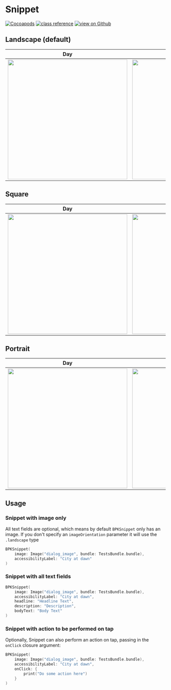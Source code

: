 # Snippet

[![Cocoapods](https://img.shields.io/cocoapods/v/Backpack-SwiftUI.svg?style=flat)](hhttps://cocoapods.org/pods/Backpack-SwiftUI)
[![class reference](https://img.shields.io/badge/Class%20reference-iOS-blue)](https://backpack.github.io/ios/versions/latest/swiftui/Structs/BPKSectionHeader.html)
[![view on Github](https://img.shields.io/badge/Source%20code-GitHub-lightgrey)](https://github.com/Skyscanner/backpack-ios/tree/main/Backpack-SwiftUI/SectionHeader)

## Landscape (default)

| Day | Night |
| --- | --- |
| <img src="https://raw.githubusercontent.com/Skyscanner/backpack-ios/main/screenshots/iPhone-swiftui_snippet___default_lm.png" alt="" width="375" /> |<img src="https://raw.githubusercontent.com/Skyscanner/backpack-ios/main/screenshots/iPhone-swiftui_snippet___default_dm.png" alt="" width="375" /> |

## Square

| Day | Night |
| --- | --- |
| <img src="https://raw.githubusercontent.com/Skyscanner/backpack-ios/main/screenshots/iPhone-swiftui_snippet___on-dark_lm.png" alt="" width="375" /> |<img src="https://raw.githubusercontent.com/Skyscanner/backpack-ios/main/screenshots/iPhone-swiftui_snippet___on-dark_dm.png" alt="" width="375" /> |

## Portrait

| Day | Night |
| --- | --- |
| <img src="https://raw.githubusercontent.com/Skyscanner/backpack-ios/main/screenshots/iPhone-swiftui_snippet___on-dark_lm.png" alt="" width="375" /> |<img src="https://raw.githubusercontent.com/Skyscanner/backpack-ios/main/screenshots/iPhone-swiftui_snippet___on-dark_dm.png" alt="" width="375" /> |

## Usage

### Snippet with image only
All text fields are optional, which means by default `BPKSnippet` only has an image.
If you don't specify an `imageOrientation` parameter it will use the `.landscape` type

```swift
BPKSnippet(
    image: Image("dialog_image", bundle: TestsBundle.bundle),
    accessibilityLabel: "City at dawn"
)
```

### Snippet with all text fields 

```swift 
BPKSnippet(
    image: Image("dialog_image", bundle: TestsBundle.bundle),
    accessibilityLabel: "City at dawn",
    headline: "Headline Text",
    description: "Description",
    bodyText: "Body Text"
)
```

### Snippet with action to be performed on tap
Optionally, Snippet can also perform an action on tap, passing in the `onClick` closure argument:

```swift 
BPKSnippet(
    image: Image("dialog_image", bundle: TestsBundle.bundle),
    accessibilityLabel: "City at dawn",
    onClick: {
        print("Do some action here")
    }
)
```